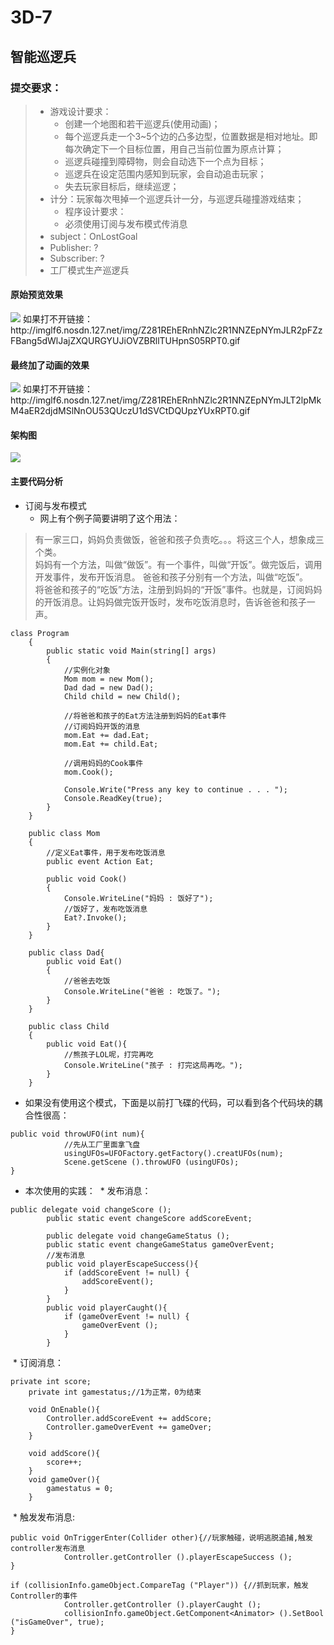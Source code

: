# 3D-7
## 智能巡逻兵

### 提交要求：
> * 游戏设计要求：  
>   * 创建一个地图和若干巡逻兵(使用动画)；  
>   * 每个巡逻兵走一个3~5个边的凸多边型，位置数据是相对地址。即每次确定下一个目标位置，用自己当前位置为原点计算；  
>   * 巡逻兵碰撞到障碍物，则会自动选下一个点为目标；  
>   * 巡逻兵在设定范围内感知到玩家，会自动追击玩家；  
>   * 失去玩家目标后，继续巡逻；  
> * 计分：玩家每次甩掉一个巡逻兵计一分，与巡逻兵碰撞游戏结束；   
>   * 程序设计要求：  
>   * 必须使用订阅与发布模式传消息  
> * subject：OnLostGoal   
> * Publisher: ?   
> * Subscriber: ?   
> * 工厂模式生产巡逻兵  

#### 原始预览效果
 <img src="http://imglf6.nosdn.127.net/img/Z281REhERnhNZlc2R1NNZEpNYmJLR2pFZzFBang5dWlJajZXQURGYUJiOVZBRllTUHpnS05RPT0.gif"  />  
 如果打不开链接：http://imglf6.nosdn.127.net/img/Z281REhERnhNZlc2R1NNZEpNYmJLR2pFZzFBang5dWlJajZXQURGYUJiOVZBRllTUHpnS05RPT0.gif
 
#### 最终加了动画的效果
 <img src="http://imglf6.nosdn.127.net/img/Z281REhERnhNZlc2R1NNZEpNYmJLT2lpMkM4aER2djdMSlNnOU53QUczU1dSVCtDQUpzYUxRPT0.gif"  />  
 如果打不开链接：http://imglf6.nosdn.127.net/img/Z281REhERnhNZlc2R1NNZEpNYmJLT2lpMkM4aER2djdMSlNnOU53QUczU1dSVCtDQUpzYUxRPT0.gif
 
#### 架构图
 <img src="http://imglf5.nosdn.127.net/img/Z281REhERnhNZlc2R1NNZEpNYmJLQ2hiNytzNW1uTlJpRFI1SDd5c3JrYjBMcHRYRjRYc01RPT0.png?imageView&thumbnail=500x0&quality=96&stripmeta=0"  />  
 
#### 主要代码分析
* 订阅与发布模式  
  * 网上有个例子简要讲明了这个用法：
>  有一家三口，妈妈负责做饭，爸爸和孩子负责吃。。。将这三个人，想象成三个类。  
> 妈妈有一个方法，叫做“做饭”。有一个事件，叫做“开饭”。做完饭后，调用开发事件，发布开饭消息。
> 爸爸和孩子分别有一个方法，叫做“吃饭”。  
> 将爸爸和孩子的“吃饭”方法，注册到妈妈的“开饭”事件。也就是，订阅妈妈的开饭消息。让妈妈做完饭开饭时，发布吃饭消息时，告诉爸爸和孩子一声。  
```
class Program
    {
        public static void Main(string[] args)
        {
            //实例化对象
            Mom mom = new Mom();
            Dad dad = new Dad();
            Child child = new Child();
            
            //将爸爸和孩子的Eat方法注册到妈妈的Eat事件
            //订阅妈妈开饭的消息
            mom.Eat += dad.Eat;
            mom.Eat += child.Eat;
            
            //调用妈妈的Cook事件
            mom.Cook();
            
            Console.Write("Press any key to continue . . . ");
            Console.ReadKey(true);
        }
    }
    
    public class Mom
    {
        //定义Eat事件，用于发布吃饭消息
        public event Action Eat;
        
        public void Cook()
        {
            Console.WriteLine("妈妈 : 饭好了");
            //饭好了，发布吃饭消息
            Eat?.Invoke();
        }
    }
    
    public class Dad{
        public void Eat()
        {
            //爸爸去吃饭
            Console.WriteLine("爸爸 : 吃饭了。");
        }
    }
    
    public class Child
    {
        public void Eat(){
            //熊孩子LOL呢，打完再吃
            Console.WriteLine("孩子 : 打完这局再吃。");
        }
    }
```
 * 如果没有使用这个模式，下面是以前打飞碟的代码，可以看到各个代码块的耦合性很高：    
```
public void throwUFO(int num){
			//先从工厂里面拿飞盘
			usingUFOs=UFOFactory.getFactory().creatUFOs(num);
			Scene.getScene ().throwUFO (usingUFOs);
}
```
* 本次使用的实践： 
  * 发布消息：  
```
public delegate void changeScore ();
		public static event changeScore addScoreEvent;

		public delegate void changeGameStatus ();
		public static event changeGameStatus gameOverEvent;
		//发布消息
		public void playerEscapeSuccess(){
			if (addScoreEvent != null) {
				addScoreEvent();
			}
		}
		public void playerCaught(){
			if (gameOverEvent != null) {
				gameOverEvent ();
			}
		}
```
  * 订阅消息：  
```
private int score;
	private int gamestatus;//1为正常，0为结束

	void OnEnable(){
		Controller.addScoreEvent += addScore;
		Controller.gameOverEvent += gameOver;
	}

	void addScore(){
		score++;
	}
	void gameOver(){
		gamestatus = 0;
	}
```
  * 触发发布消息:  
```
public void OnTriggerEnter(Collider other){//玩家触碰，说明逃脱追捕,触发controller发布消息
			Controller.getController ().playerEscapeSuccess ();
}

if (collisionInfo.gameObject.CompareTag ("Player")) {//抓到玩家，触发Controller的事件
			Controller.getController ().playerCaught ();
			collisionInfo.gameObject.GetComponent<Animator> ().SetBool ("isGameOver", true);
}
```





